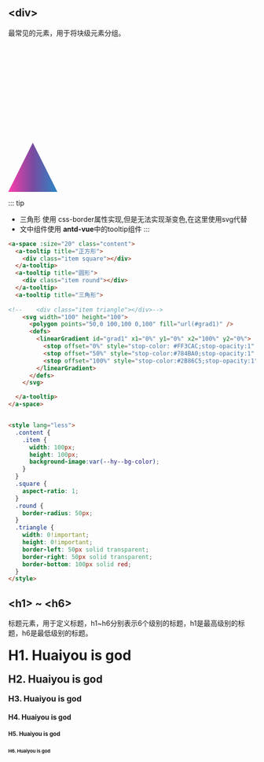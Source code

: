 ## \<div>
最常见的元素，用于将块级元素分组。

<a-card hoverable>
    <a-space :size="20" class="content">
        <a-tooltip title="正方形">
            <div class="item square"></div>
        </a-tooltip>
        <a-tooltip title="圆形">
            <div class="item round"></div>
        </a-tooltip>
        <a-tooltip title="三角形">
            <svg width="100" height="100">
                <polygon points="50,0 100,100 0,100" fill="url(#grad1)" />
                <defs>
                    <linearGradient id="grad1" x1="0%" y1="0%" x2="100%" y2="0%">
                        <stop offset="0%" style="stop-color: #FF3CAC;stop-opacity:1" />
                        <stop offset="50%" style="stop-color:#784BA0;stop-opacity:1" />
                        <stop offset="100%" style="stop-color:#2B86C5;stop-opacity:1" />
                    </linearGradient>
                </defs>
            </svg>
        </a-tooltip>
    </a-space>
</a-card>

<style lang="less">
.content {
    .item {
        width: 100px;
        height: 100px;
        background-image:var(--hy--bg-color);
    }
}
.square {
    aspect-ratio: 1;
    }
.round {
    border-radius: 50px;
    }
.triangle {
    width: 0!important;
    height: 0!important;
    border-left: 50px solid transparent;
    border-right: 50px solid transparent;
    border-bottom: 100px solid red;
}
.reset {
    h1, h2, h3, h4, h5, h6 {
        all: revert!important;
    }
}
</style>

::: tip 
  * 三角形 使用 css-border属性实现,但是无法实现渐变色,在这里使用svg代替 
  * 文中组件使用 **antd-vue**中的tooltip组件
:::

```html
<a-space :size="20" class="content">
  <a-tooltip title="正方形">
    <div class="item square"></div>
  </a-tooltip>
  <a-tooltip title="圆形">
    <div class="item round"></div>
  </a-tooltip>
  <a-tooltip title="三角形">
    
<!--    <div class="item triangle"></div>-->
    <svg width="100" height="100">
      <polygon points="50,0 100,100 0,100" fill="url(#grad1)" />
      <defs>
        <linearGradient id="grad1" x1="0%" y1="0%" x2="100%" y2="0%">
          <stop offset="0%" style="stop-color: #FF3CAC;stop-opacity:1" />
          <stop offset="50%" style="stop-color:#784BA0;stop-opacity:1" />
          <stop offset="100%" style="stop-color:#2B86C5;stop-opacity:1" />
        </linearGradient>
      </defs>
    </svg>

  </a-tooltip>
</a-space>


<style lang="less">
  .content {
    .item {
      width: 100px;
      height: 100px;
      background-image:var(--hy--bg-color);
    }
  }
  .square {
    aspect-ratio: 1;
  }
  .round {
    border-radius: 50px;
  }
  .triangle {
    width: 0!important;
    height: 0!important;
    border-left: 50px solid transparent;
    border-right: 50px solid transparent;
    border-bottom: 100px solid red;
  }
</style>
```

## \<h1> ~ \<h6>
标题元素，用于定义标题，h1~h6分别表示6个级别的标题，h1是最高级别的标题，h6是最低级别的标题。

<a-card hoverable>
    <div class="reset">
        <h1>H1. Huaiyou is god</h1>
        <h2>H2. Huaiyou is god</h2>
        <h3>H3. Huaiyou is god</h3>
        <h4>H4. Huaiyou is god</h4>
        <h5>H5. Huaiyou is god</h5>
        <h6>H6. Huaiyou is god</h6>
    </div>
</a-card>


